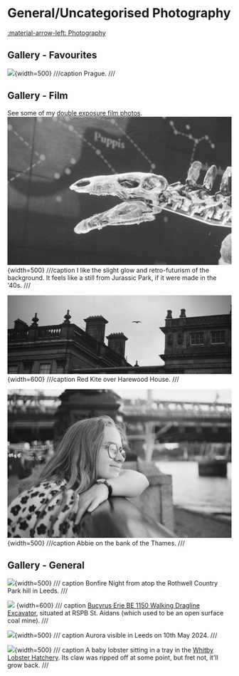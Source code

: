 # General/Uncategorised Photography
[:material-arrow-left: Photography](photography.md)
## Gallery - Favourites
![](assets/_MG_2586-cropped.jpg){width=500}
///caption
Prague.
///
## Gallery - Film
See some of my [double exposure film photos](photography-film-double-exposures.md). 
![](assets/451738350016.jpg){width=500}
///caption
I like the slight glow and retro-futurism of the background. It feels like a still from Jurassic Park, if it were made in the '40s.
///

![](assets/451738350030-cropped.jpg)
{width=600}
///caption
Red Kite over Harewood House. 
///

![](assets/451738340013.jpg)
{width=500}
///caption
Abbie on the bank of the Thames. 
///
## Gallery - General
![](assets/_MG_2180.jpg){width=500}
/// caption
Bonfire Night from atop the Rothwell Country Park hill in Leeds.
///

![](assets/_MG_6807-cropped.png)
{width=600}
/// caption
[Bucyrus Erie BE 1150 Walking Dragline Excavator](http://www.walkingdragline.org/), situated at RSPB St. Aidans (which used to be an open surface coal mine).
///

![](assets/_MG_6098.jpg){width=500}
/// caption
Aurora visible in Leeds on 10th May 2024.
///

![](assets/Stage%204%20lobster.jpg){width=500}
/// caption
A baby lobster sitting in a tray in the [Whitby Lobster Hatchery](https://whitbylobsterhatchery.co.uk/). Its claw was ripped off at some point, but fret not, it'll grow back. 
///